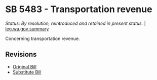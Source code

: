 # SB 5483 - Transportation revenue
*Status: By resolution, reintroduced and retained in present status.* | [leg.wa.gov summary](https://app.leg.wa.gov/billsummary?BillNumber=5483&Year=2021)

Concerning transportation revenue.

## Revisions
* [Original Bill](1/)
* [Substitute Bill](S/)